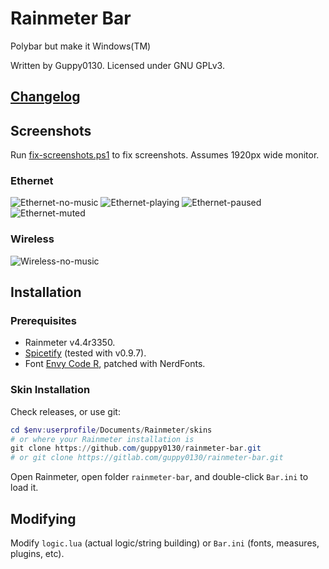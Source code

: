# Rainmeter Bar

Polybar but make it Windows(TM)

Written by Guppy0130. Licensed under GNU GPLv3.

## [Changelog](CHANGELOG.md)

## Screenshots

Run [fix-screenshots.ps1](fix-screenshots.ps1) to fix screenshots. Assumes 1920px wide monitor.

### Ethernet

![Ethernet-no-music](screenshots/ethernet-no-music.png)
![Ethernet-playing](screenshots/ethernet-playing.png)
![Ethernet-paused](screenshots/ethernet-paused.png)
![Ethernet-muted](screenshots/ethernet-muted.png)

### Wireless

![Wireless-no-music](screenshots/wireless-no-music.png)

## Installation

### Prerequisites

* Rainmeter v4.4r3350.
* [Spicetify](https://github.com/khanhas/spicetify-cli) (tested with v0.9.7).
* Font [Envy Code R](https://damieng.com/blog/2008/05/26/envy-code-r-preview-7-coding-font-released), patched with NerdFonts.

### Skin Installation

Check releases, or use git:

```powershell
cd $env:userprofile/Documents/Rainmeter/skins
# or where your Rainmeter installation is
git clone https://github.com/guppy0130/rainmeter-bar.git
# or git clone https://gitlab.com/guppy0130/rainmeter-bar.git
```

Open Rainmeter, open folder `rainmeter-bar`, and double-click `Bar.ini` to load it.

## Modifying

Modify `logic.lua` (actual logic/string building) or `Bar.ini` (fonts, measures, plugins, etc).

